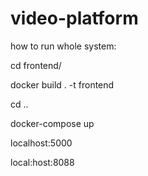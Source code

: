 # video-platform

how to run whole system: 

cd frontend/

docker build . -t frontend 

cd .. 

docker-compose up 


localhost:5000

local:host:8088
